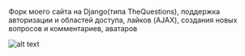 Форк моего сайта на Django(типа TheQuestions), поддержка авторизации и областей доступа, лайков (AJAX), 
создания новых вопросов и комментариев, аватаров 

![alt text](https://i.ibb.co/qp1rgtB/2020-01-23-18-24-45.png)

